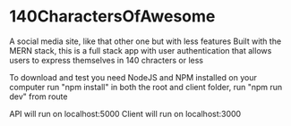 # 140CharactersOfAwesome
A social media site, like that other one but with less features
Built with the MERN stack, this is a full stack app with user authentication that allows users to express themselves in 140 chracters or less


To download and test you need NodeJS and NPM installed on your computer
run "npm install" in both the root and client folder,
run "npm run dev" from route

API will run on localhost:5000
Client will run on localhost:3000
